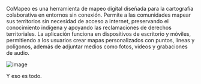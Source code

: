 CoMapeo es una herramienta de mapeo digital diseñada para la cartografía colaborativa en entornos sin conexión. Permite a las comunidades mapear sus territorios sin necesidad de acceso a internet, preservando el conocimiento indígena y apoyando las reclamaciones de derechos territoriales. La aplicación funciona en dispositivos de escritorio y móviles, permitiendo a los usuarios crear mapas personalizados con puntos, líneas y polígonos, además de adjuntar medios como fotos, videos y grabaciones de audio.

![image](https://images.unsplash.com/photo-1505832018823-50331d70d237?ixlib=rb-4.1.0&q=85&fm=jpg&crop=entropy&cs=srgb)

Y eso es todo.